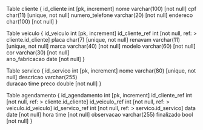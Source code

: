   Table cliente { 
    id_cliente int [pk, increment] 
    nome varchar(100) [not null] 
    cpf char(11) [unique, not null] 
    numero_telefone varchar(20) [not null] 
    endereco char(100) [not null] 
  } 


  Table veiculo { 
    id_veiculo int [pk, increment] 
    id_cliente_ref int [not null, ref: > cliente.id_cliente] 
    placa char(7) [unique, not null] 
    renavam varchar(11) [unique, not null] 
    marca varchar(40) [not null] 
    modelo varchar(60) [not null] 
    cor varchar(30) [not null]  
    ano_fabricacao date [not null] 
  } 

 
  Table servico { 
    id_servico int [pk, increment] 
    nome varchar(80) [unique, not null] 
    descricao varchar(255)  
    duracao time 
    preco double [not null] 
  } 


  Table agendamento { 
    id_agendamento int [pk, increment] 
    id_cliente_ref int [not null, ref: > cliente.id_cliente] 
    id_veiculo_ref int [not null, ref: > veiculo.id_veiculo] 
    id_servico_ref int [not null, ref: > servico.id_servico] 
    data date [not null] 
    hora time [not null] 
    observacao varchar(255) 
    finalizado bool [not null] 
  } 